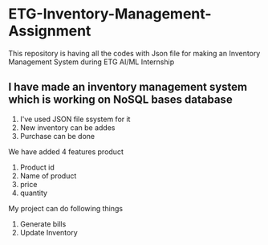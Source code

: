 # ETG-Inventory-Management-Assignment
This repository is having all the codes with Json file for making an Inventory Management System during ETG AI/ML Internship

## I have made an inventory management system which is working on NoSQL bases database
1. I've used JSON file ssystem for it
2. New inventory can be addes
3. Purchase can be done

We have added 4 features product
1. Product id
2. Name of product
3. price 
4. quantity

My project can do following things
1. Generate bills
2. Update Inventory
